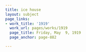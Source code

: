 ```yaml
---
title: ice house
layout: subject
page_links:
- work_title: '1919'
  work_url: pages/works/1919
  page_title: Friday, May  9, 1919
  page_anchor: page-882

---
```

